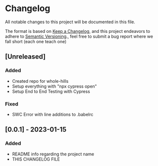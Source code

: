 
# Changelog

All notable changes to this project will be documented in this file.

The format is based on [Keep a Changelog](https://keepachangelog.com/en/1.0.0/), and this project endeavors to adhere to [Semantic Versioning](https://semver.org/spec/v2.0.0.html)., feel free to submit a bug report where we fall short (each one teach one)

## [Unreleased]

### Added 

- Created repo for whole-hills
- Setup everything with "npx cypress open"
- Setup End to End Testing with Cypress

### Fixed

- SWC Error with line additions to .babelrc

## [0.0.1] - 2023-01-15

### Added

- README info regarding the project name
- THIS CHANGELOG FILE